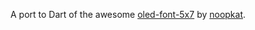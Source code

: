 A port to Dart of the awesome [oled-font-5x7](https://github.com/noopkat/oled-font-5x7) by [noopkat](https://github.com/noopkat).

